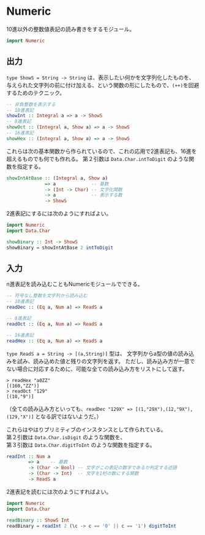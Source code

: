 # Numeric

10進以外の整数値表記の読み書きをするモジュール。

```haskell
import Numeric
```

## 出力

`type ShowS = String -> String` は、表示したい何かを文字列化したものを、
与えられた文字列の前に付け加える、という関数の形にしたもので、`(++)`を回避するためのテクニック。

```haskell
-- 非負整数を表示する
-- 10進表記
showInt :: Integral a => a -> ShowS
-- 8進表記
showOct :: (Integral a, Show a) => a -> ShowS
-- 16進表記
showHex :: (Integral a, Show a) => a -> ShowS
```

これらは次の基本関数から作られているので、これの応用で2進表記も、16進を超えるものでも何でも作れる。
第２引数は `Data.Char.intToDigit` のような関数を指定する。

```haskell
showIntAtBase :: (Integral a, Show a)
              => a             -- 基数
              -> (Int -> Char) -- 文字化関数
              -> a             -- 表示する数
              -> ShowS
```

2進表記にするには次のようにすればよい。

```haskell
import Numeric
import Data.Char

showBinary :: Int -> ShowS
showBinary = showIntAtBase 2 intToDigit
```

## 入力

n進表記を読み込むこともNumericモジュールでできる。

```haskell
-- 符号なし整数を文字列から読み込む
-- 10進表記
readDec :: (Eq a, Num a) => ReadS a

-- 8進表記
readOct :: (Eq a, Num a) => ReadS a

-- 16進表記
readHex :: (Eq a, Num a) => ReadS a
```

`type ReadS a = String -> [(a,String)]` 型は、
文字列からa型の値の読み込みを試み、読み込めた値と残りの文字列を返す。
ただし、読み込み方が一意でない場合に対応するために、可能な全ての読み込み方をリストにして返す。

```text
> readHex "a0ZZ"
[(160,"ZZ")]
> readOct "129"
[(10,"9")]
```

（全ての読み込み方といっても、`readDec "129X" => [(1,"29X"),(12,"9X"),(129,"X")]` となる訳ではないようだ。）

これらはやはりプリミティブのインスタンスとして作られている。  
第２引数は `Data.Char.isDigit` のような関数を、  
第３引数は `Data.Char.digitToInt` のような関数を指定する。

```haskell
readInt :: Num a	 
        => a    -- 基数
        -> (Char -> Bool) -- 文字がこの表記の数字であるか判定する述語
        -> (Char -> Int)  -- 文字を1桁の数にする関数
        -> ReadS a
```

2進表記を読むには次のようにすればよい。

```haskell
import Numeric
import Data.Char

readBinary :: ShowS Int
readBinary = readInt 2 (\c -> c == '0' || c == '1') digitToInt
```
